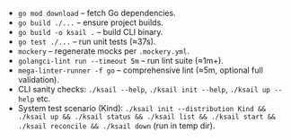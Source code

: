 - `go mod download` – fetch Go dependencies.
- `go build ./...` – ensure project builds.
- `go build -o ksail .` – build CLI binary.
- `go test ./...` – run unit tests (≈37s).
- `mockery` – regenerate mocks per `.mockery.yml`.
- `golangci-lint run --timeout 5m` – run lint suite (≈1m+).
- `mega-linter-runner -f go` – comprehensive lint (≈5m, optional full validation).
- CLI sanity checks: `./ksail --help`, `./ksail init --help`, `./ksail up --help` etc.
- System test scenario (Kind): `./ksail init --distribution Kind && ./ksail up && ./ksail status && ./ksail list && ./ksail start && ./ksail reconcile && ./ksail down` (run in temp dir).